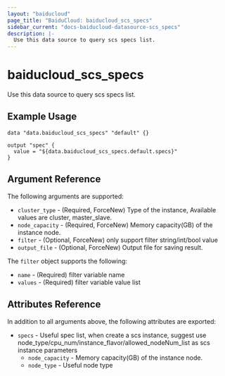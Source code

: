 ```yaml
---
layout: "baiducloud"
page_title: "BaiduCloud: baiducloud_scs_specs"
sidebar_current: "docs-baiducloud-datasource-scs_specs"
description: |-
  Use this data source to query scs specs list.
---
```


# baiducloud_scs_specs

Use this data source to query scs specs list.

## Example Usage

```hcl
data "data.baiducloud_scs_specs" "default" {}

output "spec" {
  value = "${data.baiducloud_scs_specs.default.specs}"
}
```

## Argument Reference

The following arguments are supported:

* `cluster_type` - (Required, ForceNew) Type of the instance,  Available values are cluster, master_slave.
* `node_capacity` - (Required, ForceNew) Memory capacity(GB) of the instance node.
* `filter` - (Optional, ForceNew) only support filter string/int/bool value
* `output_file` - (Optional, ForceNew) Output file for saving result.

The `filter` object supports the following:

* `name` - (Required) filter variable name
* `values` - (Required) filter variable value list

## Attributes Reference

In addition to all arguments above, the following attributes are exported:

* `specs` - Useful spec list, when create a scs instance, suggest use node_type/cpu_num/instance_flavor/allowed_nodeNum_list as scs instance parameters
  * `node_capacity` - Memory capacity(GB) of the instance node.
  * `node_type` - Useful node type



